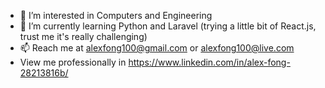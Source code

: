 - 👀 I’m interested in Computers and Engineering
- 🌱 I’m currently learning Python and Laravel (trying a little bit of React.js, trust me it's really challenging)
- 📫 Reach me at alexfong100@gmail.com or alexfong100@live.com 
- View me professionally in https://www.linkedin.com/in/alex-fong-28213816b/

